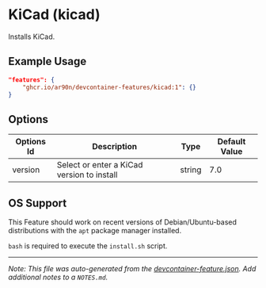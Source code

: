 
# KiCad (kicad)

Installs KiCad.

## Example Usage

```json
"features": {
    "ghcr.io/ar90n/devcontainer-features/kicad:1": {}
}
```

## Options

| Options Id | Description | Type | Default Value |
|-----|-----|-----|-----|
| version | Select or enter a KiCad version to install | string | 7.0 |



## OS Support

This Feature should work on recent versions of Debian/Ubuntu-based distributions with the `apt` package manager installed.

`bash` is required to execute the `install.sh` script.


---

_Note: This file was auto-generated from the [devcontainer-feature.json](https://github.com/ar90n/devcontainer-features/blob/main/src/kicad/devcontainer-feature.json).  Add additional notes to a `NOTES.md`._
